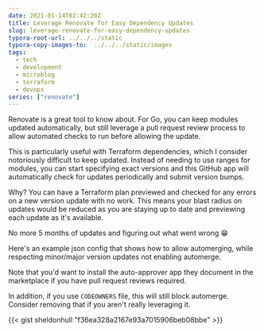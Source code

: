 ```yaml
---
date: 2021-01-14T02:42:20Z
title: Leverage Renovate for Easy Dependency Updates
slug: leverage-renovate-for-easy-dependency-updates
typora-root-url: ../../../static
typora-copy-images-to:  ../../../static/images
tags:
  - tech
  - development
  - microblog
  - terraform
  - devops
series: ["renovate"]
---
```


Renovate is a great tool to know about.
For Go, you can keep modules updated automatically, but still leverage a pull request review process to allow automated checks to run before allowing the update.

This is particularly useful with Terraform dependencies, which I consider notoriously difficult to keep updated.
Instead of needing to use ranges for modules, you can start specifying exact versions and this GitHub app will automatically check for updates periodically and submit version bumps.

Why? You can have a Terraform plan previewed and checked for any errors on a new version update with no work.
This means your blast radius on updates would be reduced as you are staying up to date and previewing each update as it's available.

No more 5 months of updates and figuring out what went wrong 😁

Here's an example json config that shows how to allow automerging, while respecting minor/major version updates not enabling automerge.

Note that you'd want to install the auto-approver app they document in the marketplace if you have pull request reviews required.

In addition, if you use `CODEOWNERS` file, this will still block automerge.
Consider removing that if you aren't really leveraging it.

{{< gist sheldonhull  "f36ea328a2167e93a7015906beb08bbe" >}}
